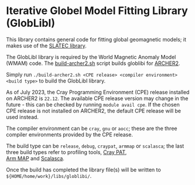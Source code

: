 Iterative Globel Model Fitting Library (GlobLibI)
=================================================

This library contains general code for fitting global geomagnetic models;
it makes use of the [SLATEC library](../slatec/README.md).

The GlobLibI library is required by the World Magnetic Anomaly Model (WMAM) code.
The [build-archer2.sh](build-archer2.sh) script builds globlibi for [ARCHER2](https://www.archer2.ac.uk/).

Simply run `./build-archer2.sh <CPE release> <compiler environment> <build type>` to build the GlobLibI library.

As of July 2023, the Cray Programming Environment (CPE) release installed on ARCHER2 is `22.12`.
The available CPE release version may change in the future - this can be checked by running `module avail cpe`.
If the chosen CPE release is not installed on ARCHER2, the default CPE release will be used instead.

The compiler environment can be `cray`, `gnu` or `aocc`; these are the three compiler
environments provided by the CPE release.

The build type can be `release`, `debug`, `craypat`, `armmap` or `scalasca`; the last three
build types refer to profiling tools, [Cray PAT](https://docs.archer2.ac.uk/user-guide/profile/#craypat), \
[Arm MAP](https://docs.archer2.ac.uk/data-tools/arm-forge/) and [Scalasca](https://www.archer2.ac.uk/training/courses/230822-scalasca/).

Once the build has completed the library file(s) will be written to
`${HOME/home/work}/libs/globlibi/`.
